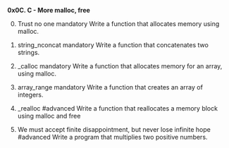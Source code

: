<b> 0x0C. C - More malloc, free </b>

0. Trust no one mandatory Write a function that allocates memory using malloc.

1. string_nconcat mandatory Write a function that concatenates two strings.

2. _calloc mandatory Write a function that allocates memory for an array, using malloc.

3. array_range mandatory Write a function that creates an array of integers.

4. _realloc #advanced Write a function that reallocates a memory block using malloc and free

5. We must accept finite disappointment, but never lose infinite hope #advanced Write a program that multiplies two positive numbers.